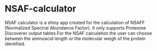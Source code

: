 # NSAF-calculator

NSAF calculator is a shiny app created for the calculation of NSAFF (Normalized Spectral Abundance Factor). 
It only supports Proteome Discoverer output tables.For the NSAF calculation the user can choose between the aminoacid length or the molecular weigh of the protein identified. 

